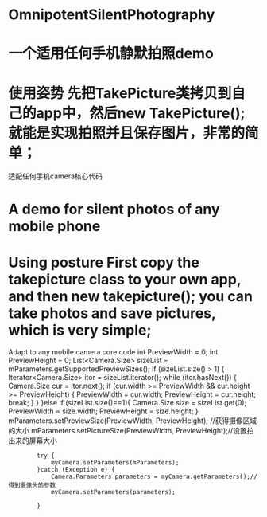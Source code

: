 # OmnipotentSilentPhotography
一个适用任何手机静默拍照demo
====
使用姿势
  先把TakePicture类拷贝到自己的app中，然后new TakePicture();就能是实现拍照并且保存图片，非常的简单；
===
适配任何手机camera核心代码

A demo for silent photos of any mobile phone
====
Using posture
First copy the takepicture class to your own app, and then new takepicture(); you can take photos and save pictures, which is very simple;
===
Adapt to any mobile camera core code
   int PreviewWidth = 0;
            int PreviewHeight = 0;
            List<Camera.Size> sizeList = mParameters.getSupportedPreviewSizes();
            if (sizeList.size() > 1) {
                Iterator<Camera.Size> itor = sizeList.iterator();
                while (itor.hasNext()) {
                    Camera.Size cur = itor.next();
                    if (cur.width >= PreviewWidth
                            && cur.height >= PreviewHeight) {
                        PreviewWidth = cur.width;
                        PreviewHeight = cur.height;
                        break;
                    }
                }
            }else if (sizeList.size()==1){
                Camera.Size size = sizeList.get(0);
                PreviewWidth = size.width;
                PreviewHeight = size.height;
            }
           mParameters.setPreviewSize(PreviewWidth, PreviewHeight); //获得摄像区域的大小
           mParameters.setPictureSize(PreviewWidth, PreviewHeight);//设置拍出来的屏幕大小


            try {
                myCamera.setParameters(mParameters);
            }catch (Exception e) {
                Camera.Parameters parameters = myCamera.getParameters();// 得到摄像头的参数
                myCamera.setParameters(parameters);

            }




